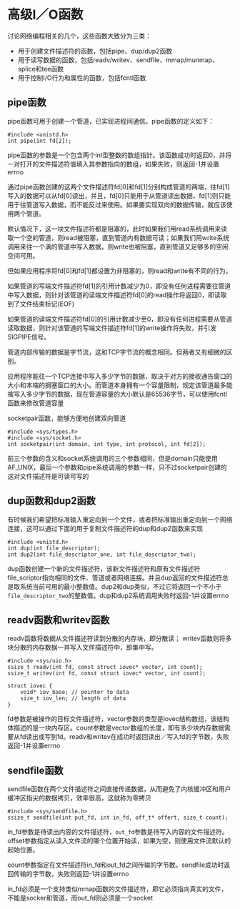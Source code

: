 # 高级I／O函数

讨论网络编程相关的几个，这些函数大致分为三类：
* 用于创建文件描述符的函数，包括pipe、dup/dup2函数
* 用于读写数据的函数，包括readv/writev、sendfile、mmap/munmap、splice和tee函数
* 用于控制I/O行为和属性的函数，包括fcntl函数

## pipe函数

pipe函数可用于创建一个管道，已实现进程间通信。pipe函数的定义如下：

```
#include <unistd.h>
int pipe(int fd[2]);
```
pipe函数的参数是一个包含两个int型整数的数组指针。该函数成功时返回0，并将一对打开的文件描述符值填入其参数指向的数组，如果失败，则返回-1并设置errno

通过pipe函数创建的这两个文件描述符fd[0]和fd[1]分别构成管道的两端，往fd[1]写入的数据可以从fd[0]读出，并且，fd[0]只能用于从管道读出数据，fd[1]则只能用于往管道写入数据，而不能反过来使用。如果要实现双向的数据传输，就应该使用两个管道。

默认情况下，这一块文件描述符都是阻塞的，此时如果我们用read系统调用来读取一个空的管道，则read被阻塞，直到管道内有数据可读；如果我们用write系统调用来往一个满的管道中写入数据，则write也被阻塞，直到管道又足够多的空闲空间可用。

但如果应用程序将fd[0]和fd[1]都设置为非阻塞的，则read和write有不同的行为。

如果管道的写端文件描述符fd[1]的引用计数减少为0，即没有任何进程需要往管道中写入数据，则针对该管道的读端文件描述符fd[0]的read操作将返回0，即读取到了文件结束标记(EOF)

如果管道的读端文件描述符fd[0]的引用计数减少至0，即没有任何进程需要从管道读取数据，则针对该管道的写端文件描述符fd[1]的write操作将失败，并引发SIGPIPE信号。

管道内部传输的数据是字节流，这和TCP字节流的概念相同。但两者又有细微的区别。

应用程序能往一个TCP连接中写入多少字节的数据，取决于对方的接收通告窗口的大小和本端的拥塞窗口的大小。而管道本身拥有一个容量限制，规定该管道最多能被写入多少字节的数据，现在管道容量的大小默认是65536字节，可以使用fcntl函数来修改管道容量

socketpair函数，能够方便地创建双向管道
```
#include <sys/types.h>
#include <sys/socket.h>
int socketpair(int domain, int type, int protocol, int fd[2]);
```

前三个参数的含义和socket系统调用的三个参数相同，但是domain只能使用AF_UNIX，最后一个参数和pipe系统调用的参数一样，只不过socketpair创建的这对文件描述符是可读可写的

## dup函数和dup2函数

有时候我们希望把标准输入重定向到一个文件，或者把标准输出重定向到一个网络连接，这可以通过下面的用于复制文件描述符的dup和dup2函数来实现

```
#include <unistd.h>
int dup(int file_descriptor);
int dup2(int file_descriptor_one, int file_descriptor_two);
```

dup函数创建一个新的文件描述符，该新文件描述符和原有文件描述符file_scriptor指向相同的文件、管道或者网络连接。并且dup返回的文件描述符总是取系统当前可用的最小整数值。dup2和dup类似，不过它将返回一个不小于`file_descriptor_two`的整数值。dup和dup2系统调用失败时返回-1并设置errno

## readv函数和writev函数

readv函数将数据从文件描述符读到分散的内存块，即分散读；
writev函数则将多块分散的内存数据一并写入文件描述符中，即集中写。

```
#include <sys/uio.h>
ssize_t readv(int fd, const struct iovec* vector, int count);
ssize_t writev(int fd, const struct iovec* vector, int count);
```

```
struct iovec {
    void* iov_base; // pointer to data
    size_t iov_len; // length of data
}
```
fd参数是被操作的目标文件描述符，vector参数的类型是iovec结构数组，该结构体描述的是一块内存区。count参数是vector数组的长度，即有多少块内存数据需要从fd读出或写到fd。readv和writev在成功时返回读出／写入fd的字节数，失败返回-1并设置errno

## sendfile函数

sendfile函数在两个文件描述符之间直接传递数据，从而避免了内核缓冲区和用户缓冲区指尖的数据拷贝，效率很高，这就称为零拷贝

```
#include <sys/sendfile.h>
ssize_t sendfile(int put_fd, int in_fd, off_t* offert, size_t count);
```

in_fd参数是待读出内容的文件描述符，`out_fd`参数是待写入内容的文件描述符。offset参数指定从读入文件流的哪个位置开始读，如果为空，则使用文件流默认的起始位置。

count参数指定在文件描述符in_fd和out_fd之间传输的字节数。sendfile成功时返回传输的字节数，失败则返回-1并设置errno

in_fd必须是一个支持类似mmap函数的文件描述符，即它必须指向真实的文件，不能是socker和管道，而out_fd则必须是一个socket

